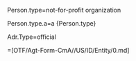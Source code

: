 Person.type=not-for-profit organization

Person.type.a=a {Person.type}

Adr.Type=official
  
=[OTF/Agt-Form-CmA//US/ID/Entity/0.md]
